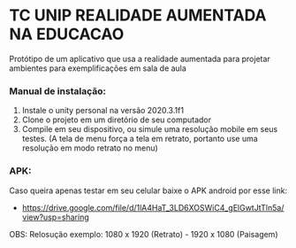 # TC UNIP REALIDADE AUMENTADA NA EDUCACAO
Protótipo de um aplicativo que usa a realidade aumentada para projetar ambientes para exemplificações em sala de aula

### Manual de instalação:

1. Instale o unity personal na versão 2020.3.1f1
2. Clone o projeto em um diretório de seu computador
3. Compile em seu dispositivo, ou simule uma resolução mobile em seus testes. (A tela de menu força a tela em retrato, portanto use uma resolução em modo retrato no menu)

### APK:

Caso queira apenas testar em seu celular baixe o APK android por esse link:
- https://drive.google.com/file/d/1lA4HaT_3LD6XOSWiC4_gElGwtJtTln5a/view?usp=sharing

OBS: Relosução exemplo: 1080 x 1920 (Retrato) - 1920 x 1080 (Paisagem)
